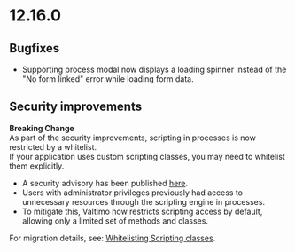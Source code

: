 # 12.16.0

## Bugfixes

* Supporting process modal now displays a loading spinner instead of the "No form linked" error while loading form data.

## Security improvements

**Breaking Change**\
As part of the security improvements, scripting in processes is now restricted by a whitelist.\
If your application uses custom scripting classes, you may need to whitelist them explicitly.

* A security advisory has been published [here](https://github.com/valtimo-platform/valtimo-backend-libraries/security/advisories/GHSA-w48j-pp7j-fj55).
* Users with administrator privileges previously had access to unnecessary resources through the scripting engine in processes.
* To mitigate this, Valtimo now restricts scripting access by default, allowing only a limited set of methods and classes.

For migration details, see: [Whitelisting Scripting classes](../../../features/process/process/whitelist-scripting-classes.md).
